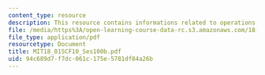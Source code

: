 ```yaml
---
content_type: resource
description: This resource contains informations related to operations on power series.
file: /media/https%3A/open-learning-course-data-rc.s3.amazonaws.com/18-01sc-single-variable-calculus-fall-2010/94c689d7f7dc061c175e5781df84a26b_MIT18_01SCF10_Ses100b.pdf
file_type: application/pdf
resourcetype: Document
title: MIT18_01SCF10_Ses100b.pdf
uid: 94c689d7-f7dc-061c-175e-5781df84a26b
---
```


